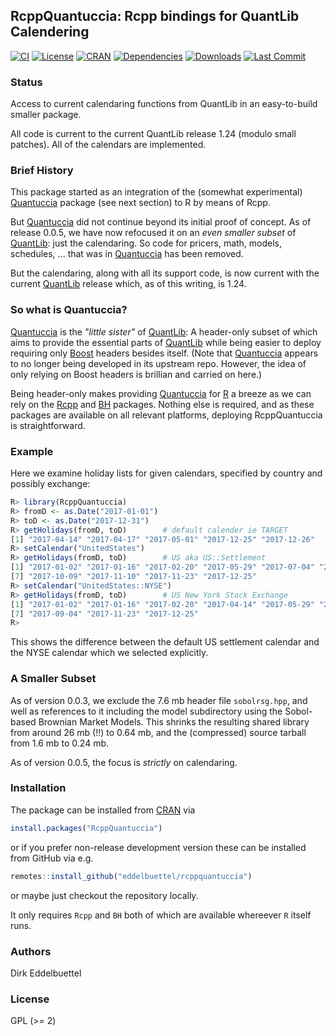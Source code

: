 ## RcppQuantuccia: Rcpp bindings for QuantLib Calendering

[![CI](https://github.com/eddelbuettel/rcppquantuccia/workflows/ci/badge.svg)](https://github.com/eddelbuettel/rcppquantuccia/actions?query=workflow%3Aci)
[![License](https://eddelbuettel.github.io/badges/GPL2+.svg)](http://www.gnu.org/licenses/gpl-2.0.html)
[![CRAN](https://www.r-pkg.org/badges/version/RcppQuantuccia)](https://cran.r-project.org/package=RcppQuantuccia)
[![Dependencies](https://tinyverse.netlify.com/badge/RcppQuantuccia)](https://cran.r-project.org/package=RcppQuantuccia)
[![Downloads](https://cranlogs.r-pkg.org/badges/RcppQuantuccia?color=brightgreen)](https://www.r-pkg.org/pkg/RcppQuantuccia)
[![Last Commit](https://img.shields.io/github/last-commit/eddelbuettel/rcppquantuccia)](https://github.com/eddelbuettel/rcppquantuccia)

### Status

Access to current calendaring functions from QuantLib in an easy-to-build smaller package.

All code is current to the current QuantLib release 1.24 (modulo small patches). All of
the calendars are implemented.

### Brief History

This package started as an integration of the (somewhat experimental)
[Quantuccia](https://github.com/pcaspers/Quantuccia) package (see next section) to R by means of Rcpp.

But [Quantuccia](https://github.com/pcaspers/Quantuccia) did not continue beyond its initial proof
of concept. As of release 0.0.5, we have now refocused it on an _even smaller subset_ of
[QuantLib](https://github.com/lballabio/quantlib): just the calendaring.  So code for pricers, math,
models, schedules, ... that was in [Quantuccia](https://github.com/pcaspers/Quantuccia) has been
removed.

But the calendaring, along with all its support code, is now current with the current
[QuantLib](https://github.com/lballabio/quantlib) release which, as of this writing, is 1.24.

### So what is Quantuccia?

[Quantuccia](https://github.com/pcaspers/Quantuccia) is the _"little sister"_ of
[QuantLib](https://github.com/lballabio/quantlib): A header-only subset of which aims to provide the
essential parts of [QuantLib](https://github.com/lballabio/quantlib) while being easier to deploy
requiring only [Boost](https://www.boost.org) headers besides itself.  (Note that
[Quantuccia](https://github.com/pcaspers/Quantuccia) appears to no longer being developed in its
upstream repo.  However, the idea of only relying on Boost headers is brillian and carried on here.)

Being header-only makes providing [Quantuccia](https://github.com/pcaspers/Quantuccia) for
[R](https://www.r-project.org) a breeze as we can rely on the
[Rcpp](http://dirk.eddelbuettel.com/code/rcpp.html) and
[BH](http://dirk.eddelbuettel.com/code/bh.html) packages.  Nothing else is required, and as these
packages are available on all relevant platforms, deploying RcppQuantuccia is straightforward.

### Example

Here we examine holiday lists for given calendars, specified by country and possibly exchange:

```r
R> library(RcppQuantuccia)
R> fromD <- as.Date("2017-01-01")
R> toD <- as.Date("2017-12-31")
R> getHolidays(fromD, toD)        # default calender ie TARGET
[1] "2017-04-14" "2017-04-17" "2017-05-01" "2017-12-25" "2017-12-26"
R> setCalendar("UnitedStates")
R> getHolidays(fromD, toD)        # US aka US::Settlement
[1] "2017-01-02" "2017-01-16" "2017-02-20" "2017-05-29" "2017-07-04" "2017-09-04"
[7] "2017-10-09" "2017-11-10" "2017-11-23" "2017-12-25"
R> setCalendar("UnitedStates::NYSE")
R> getHolidays(fromD, toD)        # US New York Stock Exchange
[1] "2017-01-02" "2017-01-16" "2017-02-20" "2017-04-14" "2017-05-29" "2017-07-04"
[7] "2017-09-04" "2017-11-23" "2017-12-25"
R>
```

This shows the difference between the default US settlement calendar and the NYSE calendar
which we selected explicitly.

### A Smaller Subset

As of version 0.0.3, we exclude the 7.6 mb header file `sobolrsg.hpp`, and well as references to it
including the model subdirectory using the Sobol-based Brownian Market Models.  This shrinks the
resulting shared library from around 26 mb (!!) to 0.64 mb, and the (compressed) source tarball from
1.6 mb to 0.24 mb.

As of version 0.0.5, the focus is _strictly_ on calendaring.

### Installation

The package can be installed from [CRAN](https://cran.r-project.org) via

```r
install.packages("RcppQuantuccia")
```

or if you prefer non-release development version these can be installed from GitHub via e.g.

```r
remotes::install_github("eddelbuettel/rcppquantuccia")
```

or maybe just checkout the repository locally.

It only requires `Rcpp` and `BH` both of which are available whereever `R` itself runs.

### Authors

Dirk Eddelbuettel

### License

GPL (>= 2)
